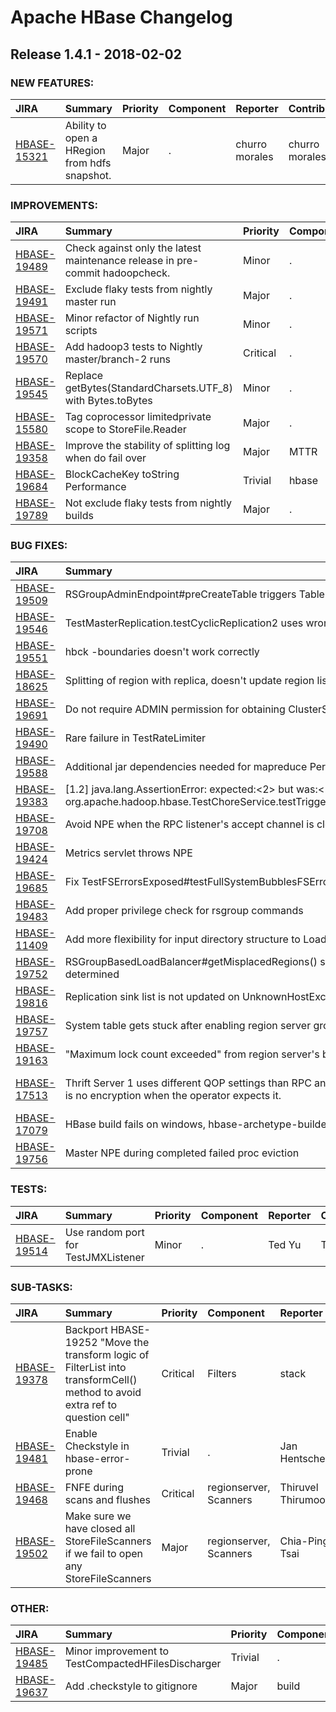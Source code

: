
<!---
# Licensed to the Apache Software Foundation (ASF) under one
# or more contributor license agreements.  See the NOTICE file
# distributed with this work for additional information
# regarding copyright ownership.  The ASF licenses this file
# to you under the Apache License, Version 2.0 (the
# "License"); you may not use this file except in compliance
# with the License.  You may obtain a copy of the License at
#
#     http://www.apache.org/licenses/LICENSE-2.0
#
# Unless required by applicable law or agreed to in writing, software
# distributed under the License is distributed on an "AS IS" BASIS,
# WITHOUT WARRANTIES OR CONDITIONS OF ANY KIND, either express or implied.
# See the License for the specific language governing permissions and
# limitations under the License.
-->
# Apache HBase Changelog

## Release 1.4.1 - 2018-02-02



### NEW FEATURES:

| JIRA | Summary | Priority | Component | Reporter | Contributor |
|:---- |:---- | :--- |:---- |:---- |:---- |
| [HBASE-15321](https://issues.apache.org/jira/browse/HBASE-15321) | Ability to open a HRegion from hdfs snapshot. |  Major | . | churro morales | churro morales |


### IMPROVEMENTS:

| JIRA | Summary | Priority | Component | Reporter | Contributor |
|:---- |:---- | :--- |:---- |:---- |:---- |
| [HBASE-19489](https://issues.apache.org/jira/browse/HBASE-19489) | Check against only the latest maintenance release in pre-commit hadoopcheck. |  Minor | . | Appy | Appy |
| [HBASE-19491](https://issues.apache.org/jira/browse/HBASE-19491) | Exclude flaky tests from nightly master run |  Major | . | Appy | Appy |
| [HBASE-19571](https://issues.apache.org/jira/browse/HBASE-19571) | Minor refactor of Nightly run scripts |  Minor | . | Appy | Appy |
| [HBASE-19570](https://issues.apache.org/jira/browse/HBASE-19570) | Add hadoop3 tests to Nightly master/branch-2 runs |  Critical | . | Appy | Appy |
| [HBASE-19545](https://issues.apache.org/jira/browse/HBASE-19545) | Replace getBytes(StandardCharsets.UTF\_8) with Bytes.toBytes |  Minor | . | Peter Somogyi | Peter Somogyi |
| [HBASE-15580](https://issues.apache.org/jira/browse/HBASE-15580) | Tag coprocessor limitedprivate scope to StoreFile.Reader |  Major | . | Rajeshbabu Chintaguntla | Rajeshbabu Chintaguntla |
| [HBASE-19358](https://issues.apache.org/jira/browse/HBASE-19358) | Improve the stability of splitting log when do fail over |  Major | MTTR | Jingyun Tian | Jingyun Tian |
| [HBASE-19684](https://issues.apache.org/jira/browse/HBASE-19684) | BlockCacheKey toString Performance |  Trivial | hbase | BELUGA BEHR | BELUGA BEHR |
| [HBASE-19789](https://issues.apache.org/jira/browse/HBASE-19789) | Not exclude flaky tests from nightly builds |  Major | . | Appy | Appy |


### BUG FIXES:

| JIRA | Summary | Priority | Component | Reporter | Contributor |
|:---- |:---- | :--- |:---- |:---- |:---- |
| [HBASE-19509](https://issues.apache.org/jira/browse/HBASE-19509) | RSGroupAdminEndpoint#preCreateTable triggers TableNotFoundException |  Minor | . | Ted Yu | Andrew Purtell |
| [HBASE-19546](https://issues.apache.org/jira/browse/HBASE-19546) | TestMasterReplication.testCyclicReplication2 uses wrong assertion |  Major | Replication, test | Duo Zhang | Duo Zhang |
| [HBASE-19551](https://issues.apache.org/jira/browse/HBASE-19551) | hbck -boundaries doesn't work correctly |  Major | hbck | Toshihiro Suzuki | Toshihiro Suzuki |
| [HBASE-18625](https://issues.apache.org/jira/browse/HBASE-18625) | Splitting of region with replica, doesn't update region list in serverHolding. A server crash leads to overlap. |  Major | . | Igloo | huaxiang sun |
| [HBASE-19691](https://issues.apache.org/jira/browse/HBASE-19691) | Do not require ADMIN permission for obtaining ClusterStatus |  Critical | . | Romil Choksi | Josh Elser |
| [HBASE-19490](https://issues.apache.org/jira/browse/HBASE-19490) | Rare failure in TestRateLimiter |  Major | test | Andrew Purtell | Chia-Ping Tsai |
| [HBASE-19588](https://issues.apache.org/jira/browse/HBASE-19588) | Additional jar dependencies needed for mapreduce PerformanceEvaluation |  Minor | test | Albert Chu | Albert Chu |
| [HBASE-19383](https://issues.apache.org/jira/browse/HBASE-19383) | [1.2] java.lang.AssertionError: expected:\<2\> but was:\<1\> 	at org.apache.hadoop.hbase.TestChoreService.testTriggerNowFailsWhenNotScheduled(TestChoreService.java:707) |  Major | test | stack | stack |
| [HBASE-19708](https://issues.apache.org/jira/browse/HBASE-19708) | Avoid NPE when the RPC listener's accept channel is closed |  Minor | . | Andrew Purtell | Andrew Purtell |
| [HBASE-19424](https://issues.apache.org/jira/browse/HBASE-19424) | Metrics servlet throws NPE |  Minor | . | Andrew Purtell | Toshihiro Suzuki |
| [HBASE-19685](https://issues.apache.org/jira/browse/HBASE-19685) | Fix TestFSErrorsExposed#testFullSystemBubblesFSErrors |  Major | test | Chia-Ping Tsai | Chia-Ping Tsai |
| [HBASE-19483](https://issues.apache.org/jira/browse/HBASE-19483) | Add proper privilege check for rsgroup commands |  Major | . | Ted Yu | Guangxu Cheng |
| [HBASE-11409](https://issues.apache.org/jira/browse/HBASE-11409) | Add more flexibility for input directory structure to LoadIncrementalHFiles |  Major | . | churro morales | churro morales |
| [HBASE-19752](https://issues.apache.org/jira/browse/HBASE-19752) | RSGroupBasedLoadBalancer#getMisplacedRegions() should handle the case where rs group cannot be determined |  Major | . | Ted Yu | Ted Yu |
| [HBASE-19816](https://issues.apache.org/jira/browse/HBASE-19816) | Replication sink list is not updated on UnknownHostException |  Major | Replication | Scott Wilson | Scott Wilson |
| [HBASE-19757](https://issues.apache.org/jira/browse/HBASE-19757) | System table gets stuck after enabling region server group feature in secure cluster |  Critical | . | Ted Yu | Ted Yu |
| [HBASE-19163](https://issues.apache.org/jira/browse/HBASE-19163) | "Maximum lock count exceeded" from region server's batch processing |  Major | regionserver | huaxiang sun | huaxiang sun |
| [HBASE-17513](https://issues.apache.org/jira/browse/HBASE-17513) | Thrift Server 1 uses different QOP settings than RPC and Thrift Server 2 and can easily be misconfigured so there is no encryption when the operator expects it. |  Critical | documentation, security, Thrift, Usability | Sean Busbey | Reid Chan |
| [HBASE-17079](https://issues.apache.org/jira/browse/HBASE-17079) | HBase build fails on windows, hbase-archetype-builder is reason for failure |  Major | build | Mohammad Arshad | Mohammad Arshad |
| [HBASE-19756](https://issues.apache.org/jira/browse/HBASE-19756) | Master NPE during completed failed proc eviction |  Major | . | Thiruvel Thirumoolan | Thiruvel Thirumoolan |


### TESTS:

| JIRA | Summary | Priority | Component | Reporter | Contributor |
|:---- |:---- | :--- |:---- |:---- |:---- |
| [HBASE-19514](https://issues.apache.org/jira/browse/HBASE-19514) | Use random port for TestJMXListener |  Minor | . | Ted Yu | Ted Yu |


### SUB-TASKS:

| JIRA | Summary | Priority | Component | Reporter | Contributor |
|:---- |:---- | :--- |:---- |:---- |:---- |
| [HBASE-19378](https://issues.apache.org/jira/browse/HBASE-19378) | Backport HBASE-19252 "Move the transform logic of FilterList into transformCell() method to avoid extra ref to question cell" |  Critical | Filters | stack | Zheng Hu |
| [HBASE-19481](https://issues.apache.org/jira/browse/HBASE-19481) | Enable Checkstyle in hbase-error-prone |  Trivial | . | Jan Hentschel | Jan Hentschel |
| [HBASE-19468](https://issues.apache.org/jira/browse/HBASE-19468) | FNFE during scans and flushes |  Critical | regionserver, Scanners | Thiruvel Thirumoolan | ramkrishna.s.vasudevan |
| [HBASE-19502](https://issues.apache.org/jira/browse/HBASE-19502) | Make sure we have closed all StoreFileScanners if we fail to open any StoreFileScanners |  Major | regionserver, Scanners | Chia-Ping Tsai | Chia-Ping Tsai |


### OTHER:

| JIRA | Summary | Priority | Component | Reporter | Contributor |
|:---- |:---- | :--- |:---- |:---- |:---- |
| [HBASE-19485](https://issues.apache.org/jira/browse/HBASE-19485) | Minor improvement to TestCompactedHFilesDischarger |  Trivial | . | ramkrishna.s.vasudevan | ramkrishna.s.vasudevan |
| [HBASE-19637](https://issues.apache.org/jira/browse/HBASE-19637) | Add .checkstyle to gitignore |  Major | build | Duo Zhang | Duo Zhang |


